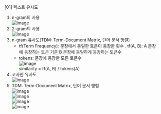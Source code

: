  [01] 텍스트 유사도
1. n-gram의 사용 <br>![image](https://user-images.githubusercontent.com/84116509/177172283-df01ae86-caeb-4bd3-a94f-292e50238f2b.png)
2. 2-gram의 사용 <br>![image](https://user-images.githubusercontent.com/84116509/177172307-e5282c37-0e24-46e3-9147-edda7cf24705.png)
3. n-gram 유사도(TDM: Term-Document Matrix, 단어 문서 행렬)
   - tf(Term Frequency): 문장에서 동일한 토큰이 등장한 횟수
     . tf(A, B): A 문장에 등장하는 토큰 기준 B 문장에 동일하게 등장하는 토큰수 
   - tokens: 문장에 등장한 모든 토큰수 <br>![image](https://user-images.githubusercontent.com/84116509/177172339-d7601548-aad4-413f-929d-da05e4119e3d.png) <br>similarity = tf(A, B) / tokens(A) 
4. 코사인 유사도 <br>![image](https://user-images.githubusercontent.com/84116509/177172430-29303e31-818a-4866-bbab-15691b89ebad.png)
5. TDM: Term-Document Matrix, 단어 문서 행렬 <br>![image](https://user-images.githubusercontent.com/84116509/177172454-cc304c8d-99d1-4ee4-966f-ca3784c04517.png)
<br>![image](https://user-images.githubusercontent.com/84116509/177172475-be2f7ccb-ffda-4864-ab4d-5e4cdc90280d.png)
<br>![image](https://user-images.githubusercontent.com/84116509/177172494-b00df0dc-39c1-4f27-bd2b-76ddcdc5fca8.png)
<br>![image](https://user-images.githubusercontent.com/84116509/177172512-dc0256f6-76b5-459d-a468-3bb9a130b856.png)
